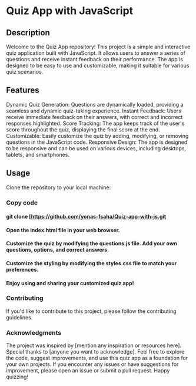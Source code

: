 # Quiz App with JavaScript
## Description
Welcome to the Quiz App repository! This project is a simple and interactive quiz application built with JavaScript. It allows users to answer a series of questions and receive instant feedback on their performance. The app is designed to be easy to use and customizable, making it suitable for various quiz scenarios.

## Features
Dynamic Quiz Generation: Questions are dynamically loaded, providing a seamless and dynamic quiz-taking experience.
Instant Feedback: Users receive immediate feedback on their answers, with correct and incorrect responses highlighted.
Score Tracking: The app keeps track of the user's score throughout the quiz, displaying the final score at the end.
Customizable: Easily customize the quiz by adding, modifying, or removing questions in the JavaScript code.
Responsive Design: The app is designed to be responsive and can be used on various devices, including desktops, tablets, and smartphones.

## Usage
Clone the repository to your local machine:


### Copy code
#### git clone [https://github.com/yonas-fsaha/Quiz-app-with-js.git
#### Open the index.html file in your web browser.

#### Customize the quiz by modifying the questions.js file. Add your own questions, options, and correct answers.

#### Customize the styling by modifying the styles.css file to match your preferences.

#### Enjoy using and sharing your customized quiz app!



### Contributing
If you'd like to contribute to this project, please follow the contributing guidelines.


### Acknowledgments
The project was inspired by [mention any inspiration or resources here].
Special thanks to [anyone you want to acknowledge].
Feel free to explore the code, suggest improvements, and use this quiz app as a foundation for your own projects. If you encounter any issues or have suggestions for improvement, please open an issue or submit a pull request. Happy quizzing!






